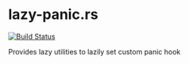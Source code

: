 lazy-panic.rs
====================
[![Build Status](https://travis-ci.org/DoumanAsh/lazy-panic.rs.svg?branch=master)](https://travis-ci.org/DoumanAsh/lazy-panic.rs)

Provides lazy utilities to lazily set custom panic hook
